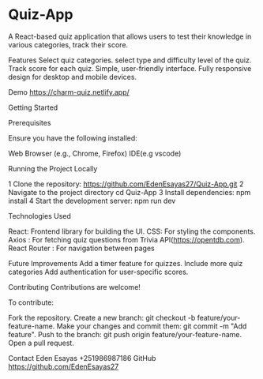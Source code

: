 # Quiz-App
A React-based quiz application that allows users to test their knowledge in various categories, track their score.

Features
Select quiz categories.
select type and difficulty level of the quiz.
Track score for each quiz.
Simple, user-friendly interface.
Fully responsive design for desktop and mobile devices.

Demo
https://charm-quiz.netlify.app/


Getting Started

Prerequisites

Ensure you have the following installed:

Web Browser (e.g., Chrome, Firefox)
IDE(e.g vscode)

Running the Project Locally

1 Clone the repository:
  https://github.com/EdenEsayas27/Quiz-App.git
2 Navigate to the project directory
  cd Quiz-App
3 Install dependencies:
  npm install
4 Start the development server:
   npm run dev

Technologies Used

React: Frontend library for building the UI.
CSS: For styling the components.
Axios : For fetching quiz questions from Trivia API(https://opentdb.com).
React Router : For navigation between pages


Future Improvements
Add a timer feature for quizzes.
Include more quiz categories
Add authentication for user-specific scores.

Contributing
Contributions are welcome!

To contribute:

Fork the repository.
Create a new branch: git checkout -b feature/your-feature-name.
Make your changes and commit them: git commit -m "Add feature".
Push to the branch: git push origin feature/your-feature-name.
Open a pull request.


Contact
Eden Esayas
+251986987186
GitHub https://github.com/EdenEsayas27








